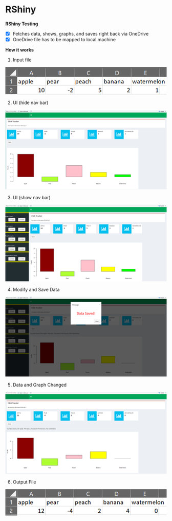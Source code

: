 # RShiny
**RShiny Testing**
- [x] Fetches data, shows, graphs, and saves right back via OneDrive
- [x] OneDrive file has to be mapped to local machine

**How it works**
1. Input file
<img src="/readMeFiles/pic1.PNG" alt="pic1"/>

2. UI (hide nav bar)
<img src="/readMeFiles/pic2.PNG" alt="pic2"/>

3. UI (show nav bar)
<img src="/readMeFiles/pic3.PNG" alt="pic3"/>

4. Modify and Save Data
<img src="/readMeFiles/pic4.PNG" alt="pic4"/>

5. Data and Graph Changed
<img src="/readMeFiles/pic5.PNG" alt="pic5"/>

6. Output File
<img src="/readMeFiles/pic6.PNG" alt="pic6"/>
